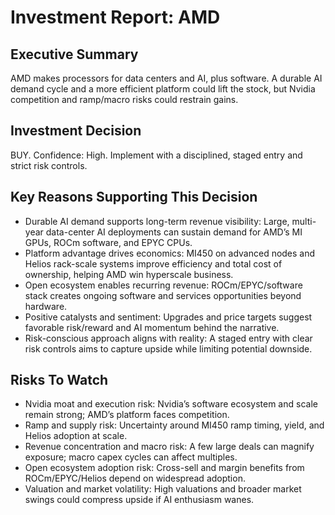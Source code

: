 # Investment Report: AMD
## Executive Summary
AMD makes processors for data centers and AI, plus software. A durable AI demand cycle and a more efficient platform could lift the stock, but Nvidia competition and ramp/macro risks could restrain gains.

## Investment Decision
BUY. Confidence: High. Implement with a disciplined, staged entry and strict risk controls.

## Key Reasons Supporting This Decision
- Durable AI demand supports long-term revenue visibility: Large, multi-year data-center AI deployments can sustain demand for AMD’s MI GPUs, ROCm software, and EPYC CPUs.
- Platform advantage drives economics: MI450 on advanced nodes and Helios rack-scale systems improve efficiency and total cost of ownership, helping AMD win hyperscale business.
- Open ecosystem enables recurring revenue: ROCm/EPYC/software stack creates ongoing software and services opportunities beyond hardware.
- Positive catalysts and sentiment: Upgrades and price targets suggest favorable risk/reward and AI momentum behind the narrative.
- Risk-conscious approach aligns with reality: A staged entry with clear risk controls aims to capture upside while limiting potential downside.

## Risks To Watch
- Nvidia moat and execution risk: Nvidia’s software ecosystem and scale remain strong; AMD’s platform faces competition.
- Ramp and supply risk: Uncertainty around MI450 ramp timing, yield, and Helios adoption at scale.
- Revenue concentration and macro risk: A few large deals can magnify exposure; macro capex cycles can affect multiples.
- Open ecosystem adoption risk: Cross-sell and margin benefits from ROCm/EPYC/Helios depend on widespread adoption.
- Valuation and market volatility: High valuations and broader market swings could compress upside if AI enthusiasm wanes.